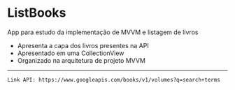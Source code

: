 # ListBooks
App para estudo da implementação de MVVM e listagem de livros

- Apresenta a capa dos livros presentes na API
- Apresentado em uma CollectionView
- Organizado na arquitetura de projeto MVVM
-----

    Link API: https://www.googleapis.com/books/v1/volumes?q=search+terms
